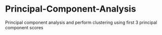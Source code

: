 # Principal-Component-Analysis
Principal component analysis and perform clustering using first 3 principal component scores 
